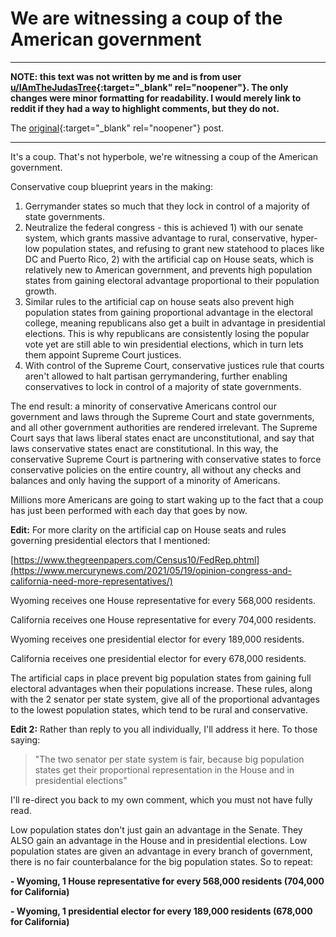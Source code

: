 # We are witnessing a coup of the American government

-------------------------------------------------------------------------------

**NOTE: this text was not written by me and is from user
[u/IAmTheJudasTree](https://old.reddit.com/user/IAmTheJudasTree){:target="_blank"
rel="noopener"}. The only changes were minor formatting for
readability.  I would merely link to reddit if they had a way to
highlight comments, but they do not.**

The
[original](https://old.reddit.com/r/news/comments/voeaxb/us_supreme_court_throws_out_rulings_upholding_gun/iecjd85/){:target="_blank" rel="noopener"} post.

-------------------------------------------------------------------------------

It's a coup. That's not hyperbole, we're witnessing a coup of the American government.

Conservative coup blueprint years in the making:

1. Gerrymander states so much that they lock in control of a majority of state governments.
2. Neutralize the federal congress - this is achieved 1) with our senate system, which grants massive advantage to rural, conservative, hyper-low population states, and refusing to grant new statehood to places like DC and Puerto Rico, 2) with the artificial cap on House seats, which is relatively new to American government, and prevents high population states from gaining electoral advantage proportional to their population growth.
3. Similar rules to the artificial cap on house seats also prevent high population states from gaining proportional advantage in the electoral college, meaning republicans also get a built in advantage in presidential elections. This is why republicans are consistently losing the popular vote yet are still able to win presidential elections, which in turn lets them appoint Supreme Court justices.
4. With control of the Supreme Court, conservative justices rule that courts aren't allowed to halt partisan gerrymandering, further enabling conservatives to lock in control of a majority of state governments.

The end result: a minority of conservative Americans control our government and laws through the Supreme Court and state governments, and all other government authorities are rendered irrelevant. The Supreme Court says that laws liberal states enact are unconstitutional, and say that laws conservative states enact are constitutional. In this way, the conservative Supreme Court is partnering with conservative states to force conservative policies on the entire country, all without any checks and balances and only having the support of a minority of Americans.

Millions more Americans are going to start waking up to the fact that a coup has just been performed with each day that goes by now.

**Edit:** For more clarity on the artificial cap on House seats and rules governing presidential electors that I mentioned:

[https://www.thegreenpapers.com/Census10/FedRep.phtml](https://www.mercurynews.com/2021/05/19/opinion-congress-and-california-need-more-representatives/)

Wyoming receives one House representative for every 568,000 residents.

California receives one House representative for every 704,000 residents.

Wyoming receives one presidential elector for every 189,000 residents.

California receives one presidential elector for every 678,000 residents.

The artificial caps in place prevent big population states from gaining full electoral advantages when their populations increase. These rules, along with the 2 senator per state system, give all of the proportional advantages to the lowest population states, which tend to be rural and conservative.

**Edit 2:** Rather than reply to you all individually, I'll address it here. To those saying:

>"The two senator per state system is fair, because big population states get their proportional representation in the House and in presidential elections"

I'll re-direct you back to my own comment, which you must not have fully read.

Low population states don't just gain an advantage in the Senate. They ALSO gain an advantage in the House and in presidential elections. Low population states are given an advantage in every branch of government, there is no fair counterbalance for the big population states. So to repeat:

**- Wyoming, 1 House representative for every 568,000 residents (704,000 for California)**

**- Wyoming, 1 presidential elector for every 189,000 residents (678,000 for California)**
